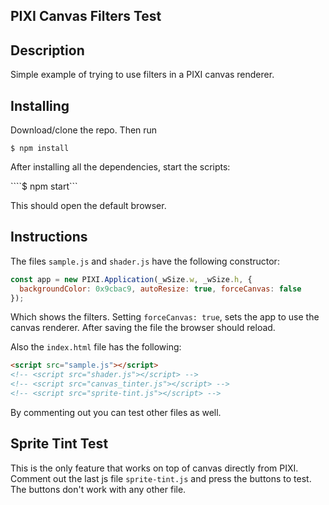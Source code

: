 ## PIXI Canvas Filters Test

## Description
Simple example of trying to use filters in a PIXI canvas renderer.

## Installing
Download/clone the repo. Then run

```$ npm install```

After installing all the dependencies, start the scripts:

````$ npm start```

This should open the default browser.

## Instructions
The files `sample.js` and `shader.js` have the following constructor:

```js
const app = new PIXI.Application(_wSize.w, _wSize.h, {
  backgroundColor: 0x9cbac9, autoResize: true, forceCanvas: false
});
```

Which shows the filters. Setting `forceCanvas: true`, sets the app to use the canvas renderer. After saving the file the browser should reload.

Also the `index.html` file has the following:

```html
<script src="sample.js"></script>
<!-- <script src="shader.js"></script> -->
<!-- <script src="canvas_tinter.js"></script> -->
<!-- <script src="sprite-tint.js"></script> -->
```

By commenting out you can test other files as well.

## Sprite Tint Test
This is the only feature that works on top of canvas directly from PIXI. Comment out the last js file `sprite-tint.js` and press the buttons to test. The buttons don't work with any other file.
